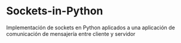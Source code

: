 # Sockets-in-Python
Implementación de sockets en Python aplicados a una aplicación de comunicación de mensajería entre cliente y servidor
